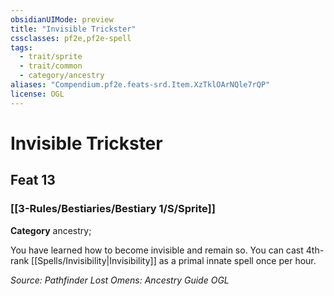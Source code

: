 ```yaml
---
obsidianUIMode: preview
title: "Invisible Trickster"
cssclasses: pf2e,pf2e-spell
tags:
  - trait/sprite
  - trait/common
  - category/ancestry
aliases: "Compendium.pf2e.feats-srd.Item.XzTklOArNQle7rQP"
license: OGL
---
```

# Invisible Trickster
## Feat 13
### [[3-Rules/Bestiaries/Bestiary 1/S/Sprite]]

**Category** ancestry; 




You have learned how to become invisible and remain so. You can cast 4th-rank [[Spells/Invisibility|Invisibility]] as a primal innate spell once per hour.

*Source: Pathfinder Lost Omens: Ancestry Guide*
*OGL*